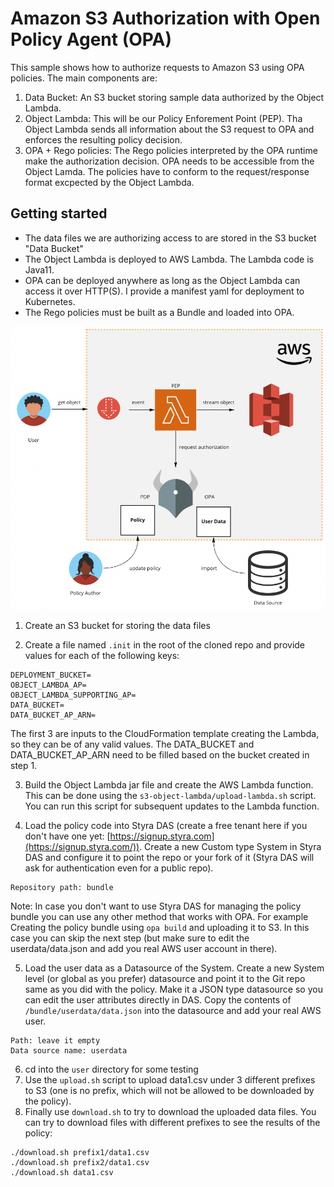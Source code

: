 # Amazon S3 Authorization with Open Policy Agent (OPA)

This sample shows how to authorize requests to Amazon S3 using OPA policies. The main components are:
1. Data Bucket: An S3 bucket storing sample data authorized by the Object Lambda.
2. Object Lambda: This will be our Policy Enforement Point (PEP). Tha Object Lambda sends all information about the S3
request to OPA and enforces the resulting policy decision.
3. OPA + Rego policies: The Rego policies interpreted by the OPA runtime make the authorization decision. OPA needs to
be accessible from the Object Lamda. The policies have to conform to the request/response format excpected by the Object 
Lambda.

## Getting started

* The data files we are authorizing access to are stored in the S3 bucket "Data Bucket"
* The Object Lambda is deployed to AWS Lambda. The Lambda code is Java11.
* OPA can be deployed anywhere as long as the Object Lambda can access it over HTTP(S). I provide a manifest yaml for deployment to
Kubernetes.
* The Rego policies must be built as a Bundle and loaded into OPA.

![](diagram.png)

1. Create an S3 bucket for storing the data files

2. Create a file named `.init` in the root of the cloned repo and provide values for each of the following keys:
```shell
DEPLOYMENT_BUCKET=
OBJECT_LAMBDA_AP=
OBJECT_LAMBDA_SUPPORTING_AP=
DATA_BUCKET=
DATA_BUCKET_AP_ARN=
```
The first 3 are inputs to the CloudFormation template creating the Lambda, so they can be of any valid values. The 
DATA_BUCKET and DATA_BUCKET_AP_ARN need to be filled based on the bucket created in step 1.

3. Build the Object Lambda jar file and create the AWS Lambda function. This can be done using the `s3-object-lambda/upload-lambda.sh`
script. You can run this script for subsequent updates to the Lambda function.

4. Load the policy code into Styra DAS (create a free tenant here if you don't have one yet: [https://signup.styra.com](https://signup.styra.com/)).
Create a new Custom type System in Styra DAS and configure it to point the repo or your fork of it (Styra DAS will ask for authentication even for a public repo).
```text
Repository path: bundle
```
Note: In case you don't want to use Styra DAS for managing the policy bundle you can use any other method that works with OPA. For example
Creating the policy bundle using `opa build` and uploading it to S3. In this case you can skip the next step (but make sure to
edit the userdata/data.json and add you real AWS user account in there).

5. Load the user data as a Datasource of the System. Create a new System level (or global as you prefer) datasource and point it to the Git repo
same as you did with the policy. Make it a JSON type datasource so you can edit the user attributes directly in DAS. Copy
the contents of `/bundle/userdata/data.json` into the datasource and add your real AWS user. 
```text
Path: leave it empty
Data source name: userdata
```

6. cd into the `user` directory for some testing
7. Use the `upload.sh` script to upload data1.csv under 3 different prefixes to S3 (one is no prefix, which will 
not be allowed to be downloaded by the policy).
7. Finally use `download.sh` to try to download the uploaded data files. You can try to download files with different prefixes
to see the results of the policy:
```shell
./download.sh prefix1/data1.csv
./download.sh prefix2/data1.csv
./download.sh data1.csv
```